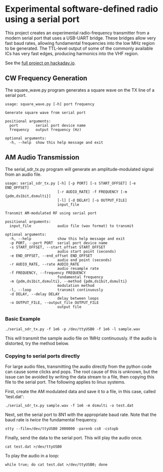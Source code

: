 # Experimental software-defined radio using a serial port

This project creates an experimental radio-frequency transmitter from a modern serial port that uses a USB-UART bridge. These bridges allow very fast baud rates, allowing fundamental frequencies into the low MHz region to be generated.  The TTL-level output of some of the commonly available ICs has very fast edges, producing harmonics into the VHF region.

See the [full project on hackaday.io](https://hackaday.io/project/162477-serial-port-sdr).

## CW Frequency Generation

The square_wave.py program generates a square wave on the TX line of a serial port.

```
usage: square_wave.py [-h] port frequency

Generate square wave from serial port

positional arguments:
  port        serial port device name
  frequency   output frequency (Hz)

optional arguments:
  -h, --help  show this help message and exit
```
## AM Audio Transmission

The serial_sdr_tx.py program will generate an amplitude-modulated signal from an audio file.

```
usage: serial_sdr_tx.py [-h] [-p PORT] [-s START_OFFSET] [-e END_OFFSET]
                        [-r AUDIO_RATE] -f FREQUENCY [-m {pdm,ds1bit,dsmulti}]
                        [-l] [-d DELAY] [-o OUTPUT_FILE]
                        input_file

Transmit AM-modulated RF using serial port

positional arguments:
  input_file            audio file (wav format) to transmit

optional arguments:
  -h, --help            show this help message and exit
  -p PORT, --port PORT  serial port device name
  -s START_OFFSET, --start_offset START_OFFSET
                        audio start point (seconds)
  -e END_OFFSET, --end_offset END_OFFSET
                        audio end point (seconds)
  -r AUDIO_RATE, --rate AUDIO_RATE
                        audio resample rate
  -f FREQUENCY, --frequency FREQUENCY
                        fundamental frequency
  -m {pdm,ds1bit,dsmulti}, --method {pdm,ds1bit,dsmulti}
                        modulation method
  -l, --loop            transmit continuously
  -d DELAY, --delay DELAY
                        delay between loops
  -o OUTPUT_FILE, --output_file OUTPUT_FILE
                        output file
```

### Basic Example

    ./serial_sdr_tx.py -f 1e6 -p /dev/ttyUSB0 -f 1e6 -l sample.wav

This will transmit the sample audio file on 1MHz continuously.  If the audio is distorted, try the method below.

### Copying to serial ports directly

For large audio files, transmitting the audio directly from the python code can cause some clicks and pops.  The root cause of this is unknown, but the issue can be avoided by writing the data stream to a file, then copying this file to the serial port.  The following applies to linux systems.

First, create the AM modulated data and save it to a file, in this case, called 'test.dat':

    ./serial_sdr_tx.py sample.wav -f 1e6 -m dsmulti -o test.dat
    
Next, set the serial port to 8N1 with the appropriate baud rate.  Note that the baud rate is *twice* the fundamental frequency.

    stty --file=/dev/ttyUSB0 2000000 -parenb cs8 -cstopb
    
Finally, send the data to the serial port. This will play the audio once.

    cat test.dat >/dev/ttyUSB0
    
To play the audio in a loop:

    while true; do cat test.dat >/dev/ttyUSB0; done
